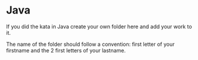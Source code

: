 # Java

If you did the kata in Java create your own folder here and add your work to it.

The name of the folder should follow a convention: first letter of your firstname and the 2 first letters of your lastname.
